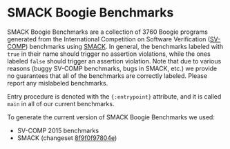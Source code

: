 SMACK Boogie Benchmarks
===

SMACK Boogie Benchmarks are a collection of 3760 Boogie programs generated from the International Competition on Software Verification ([SV-COMP](http://sv-comp.sosy-lab.org)) benchmarks using [SMACK](https://github.com/smackers/smack).
In general, the benchmarks labeled with `true` in their name should trigger no assertion violations, while the ones labeled `false` should trigger an assertion violation. Note that due to various reasons (buggy SV-COMP benchmarks, bugs in SMACK, etc.) we provide no guarantees that all of the benchmarks are correctly labeled. Please report any mislabeled benchmarks.

Entry procedure is denoted with the `{:entrypoint}` attribute, and it is called `main` in all of our current benchmarks.

To generate the current version of SMACK Boogie Benchmarks we used:
- SV-COMP 2015 benchmarks
- SMACK (changeset [8f9f0f97804e](https://github.com/smackers/smack/tree/8f9f0f97804eb461ac2397403f5e128578ba15a2))
